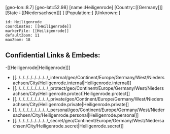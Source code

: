 ﻿---
location: [52.98,8.7]
mapzoom: [7,12] 
mapmarker: city 
type: City
tags:
- geo/City


SpocWebEntityId: 30848
isDeleted: false
confidential: public

---
[geo-lon::8.7]
[geo-lat::52.98]
[name::Heiligenrode]
[Country::[[Germany]]]
[State ::[[Niedersachsen]]] ]
[Population::]
[Unknown::]


```leaflet
id: Heiligenrode
coordinates: [[Heiligenrode]]
markerFile: [[Heiligenrode]]
defaultZoom: 11 
maxZoom: 18
```


## Confidential Links & Embeds: 
-[[Heiligenrode|Heiligenrode]]] 
- [[../../../../../../../../_internal/geo/Continent/Europe/Germany/West/Niedersachsen/City/Heiligenrode.internal|Heiligenrode.internal]] 
- [[../../../../../../../../_protect/geo/Continent/Europe/Germany/West/Niedersachsen/City/Heiligenrode.protect|Heiligenrode.protect]] 
- [[../../../../../../../../_private/geo/Continent/Europe/Germany/West/Niedersachsen/City/Heiligenrode.private|Heiligenrode.private]] 
- [[../../../../../../../../_personal/geo/Continent/Europe/Germany/West/Niedersachsen/City/Heiligenrode.personal|Heiligenrode.personal]] 
- [[../../../../../../../../_secret/geo/Continent/Europe/Germany/West/Niedersachsen/City/Heiligenrode.secret|Heiligenrode.secret]] 
